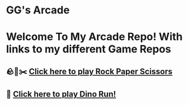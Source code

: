 # GG's Arcade

# Welcome To My Arcade Repo! With links to my different Game Repos 

## 🪨📃✂️ [Click here to play Rock Paper Scissors ](https://ggsrockpaperscissors.netlify.app/)

## 🦖 [ Click here to play Dino Run! ](https://ggdinorungame.netlify.app/)

